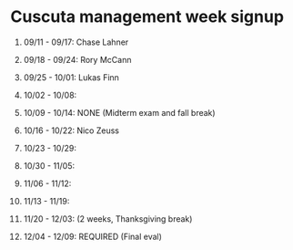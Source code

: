 # Cuscuta management week signup

01. 09/11 - 09/17: Chase Lahner

02. 09/18 - 09/24: Rory McCann

03. 09/25 - 10/01: Lukas Finn

04. 10/02 - 10/08:

05. 10/09 - 10/14: NONE (Midterm exam and fall break)

06. 10/16 - 10/22: Nico Zeuss

07. 10/23 - 10/29: 

08. 10/30 - 11/05: 

09. 11/06 - 11/12:

10. 11/13 - 11/19: 

11. 11/20 - 12/03: (2 weeks, Thanksgiving break)

12. 12/04 - 12/09: REQUIRED (Final eval)
